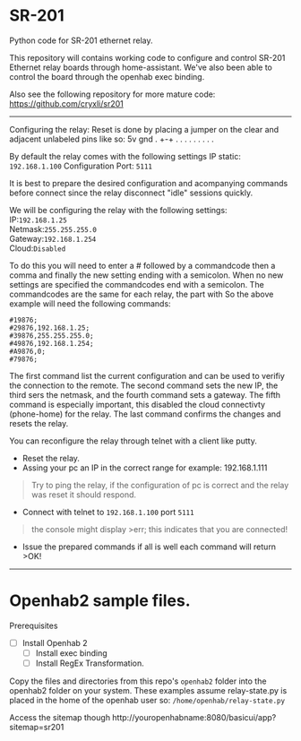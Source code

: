 # SR-201
Python code for SR-201 ethernet relay.

This repository will contains working code to configure and control SR-201 Ethernet relay boards through home-assistant.
We've also been able to control the board through the openhab exec binding.

Also see the following repository for more mature code:
https://github.com/cryxli/sr201

---
Configuring the relay:
Reset is done by placing a jumper on the clear and adjacent unlabeled pins like so:
5v        gnd
. +-+ . . .
. . . . . .

By default the relay comes with the following settings
IP static: `192.168.1.100`
Configuration Port: `5111`

It is best to prepare the desired configuration and acompanying commands before connect since the relay disconnect "idle" sessions quickly.

We will be configuring the relay with the following settings:<br>
IP:`192.168.1.25`<br>
Netmask:`255.255.255.0`<br>
Gateway:`192.168.1.254`<br>
Cloud:`Disabled`

To do this you will need to enter a # followed by a commandcode then a comma and finally the new setting ending with a semicolon. When no new settings are specified the commandcodes end with a semicolon. 
The commandcodes are the same for each relay, the part with 
So the above example will need the following commands:
```
#19876;
#29876,192.168.1.25;
#39876,255.255.255.0;
#49876,192.168.1.254;
#A9876,0;
#79876;
```
The first command list the current configuration and can be used to verifiy the connection to the remote.
The second command sets the new IP, the third sers the netmask, and the fourth command sets a gateway.
The fifth command is especially important, this disabled the cloud connectivty (phone-home) for the relay.
The last command confirms the changes and resets the relay.

You can reconfigure the relay through telnet with a client like putty.
- Reset the relay.
- Assing your pc an IP in the correct range for example: 192.168.1.111
> Try to ping the relay, if the configuration of pc is correct and the relay was reset it should respond.
- Connect with telnet to `192.168.1.100` port `5111`
> the console might display >err; this indicates that you are connected!
- Issue the prepared commands if all is well each command will return >OK!

---
# Openhab2 sample files.
Prerequisites
- [ ] Install Openhab 2
  - [ ] Install exec binding
  - [ ] Install RegEx Transformation.

Copy the files and directories from this repo's `openhab2` folder into the openhab2 folder on your system. 
These examples assume relay-state.py is placed in the home of the openhab user so: `/home/openhab/relay-state.py`

Access the sitemap though http://youropenhabname:8080/basicui/app?sitemap=sr201
